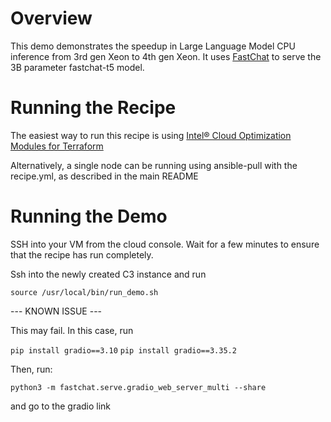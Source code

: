 # Overview
This demo demonstrates the speedup in Large Language Model CPU inference from 3rd gen Xeon to 4th gen Xeon. It uses [FastChat](https://github.com/lm-sys/FastChat) to serve the 3B parameter fastchat-t5 model.

# Running the Recipe
The easiest way to run this recipe is using [Intel® Cloud Optimization Modules for Terraform](https://github.com/intel/terraform-intel-gcp-vm/tree/main/examples/gcp-linux-fastchat)

Alternatively, a single node can be running using ansible-pull with the recipe.yml, as described in the main README

# Running the Demo
SSH into your VM from the cloud console. Wait for a few minutes to ensure that the recipe has run completely. 

Ssh into the newly created C3 instance and run

`source /usr/local/bin/run_demo.sh` 

--- KNOWN ISSUE ---

This may fail. In this case, run

`pip install gradio==3.10`
`pip install gradio==3.35.2`

Then, run:

`python3 -m fastchat.serve.gradio_web_server_multi --share` 

and go to the gradio link

 

